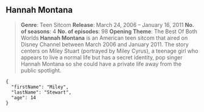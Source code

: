 ## Hannah Montana
>**Genre**: Teen Sitcom
>**Release**: March 24, 2006 – January 16, 2011
>**No. of seasons**: 4
>**No. of episodes**: 98
>**Opening Theme**: The Best Of Both Worlds
**Hannah Montana** is an American teen sitcom that aired on Disney Channel between March 2006 and January 2011.
The story centers on Miley Stuart (portrayed by Miley Cyrus), a teenage girl who appears to live a normal life but has a secret identity, pop singer Hannah Montana so she could have a private life away from the public spotlight.

```
{
  "firstName": "Miley",
  "lastName": "Stewart",
  "age": 14
}
```
